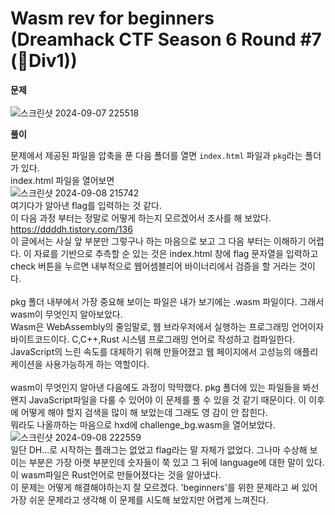 Wasm rev for beginners <br/>
(Dreamhack CTF Season 6 Round #7 (🚩Div1))
=======================
**문제**<br/><br/>
![스크린샷 2024-09-07 225518](https://github.com/user-attachments/assets/abd6d89d-72bb-4e37-93ee-ce9fcd97777d) <br/>

**풀이** <br/>

문제에서 제공된 파일을 압축을 푼 다음 폴더를 열면 ```index.html``` 파일과 ```pkg```라는 폴더가 있다. <br/>
index.html 파일을 열어보면 <br/>
![스크린샷 2024-09-08 215742](https://github.com/user-attachments/assets/2445312d-9d64-4852-99f1-6f087dca5ee9) <br/>
여기다가 알아낸 flag를 입력하는 것 같다. <br/>
이 다음 과정 부터는 정말로 어떻게 하는지 모르겠어서 조사를 해 보았다. <br/>
https://ddddh.tistory.com/136 <br/>
이 글에서는 사실 앞 부분만 그렇구나 하는 마음으로 보고 그 다음 부터는 이해하기 어렵다. 이 자료를 기반으로 추측할 순 있는 것은 index.html 창에 flag 문자열을 입력하고 check 버튼을 누르면 내부적으로 웹어셈블리어 바이너리에서 검증을 할 거라는 것이다. <br/><br/>
pkg 폴더 내부에서 가장 중요해 보이는 파일은 내가 보기에는 .wasm 파일이다. 그래서 wasm이 무엇인지 알아보았다. <br/>
Wasm은 WebAssembly의 줄임말로, 웹 브라우저에서 실행하는 프로그래밍 언어이자 바이트코드이다. C,C++,Rust 시스템 프로그래밍 언어로 작성하고 컴파일한다. JavaScript의 느린 속도를 대체하기 위해 만들어졌고 웹 페이지에서 고성능의 애플리케이션을 사용가능하게 하는 역할이다. <br/><br/>
wasm이 무엇인지 알아낸 다음에도 과정이 막막했다. pkg 폴더에 있는 파일들을 봐선 왠지 JavaScript파일을 다룰 수 있어야 이 문제를 풀 수 있을 것 같기 때문이다. 이 이후에 어떻게 해야 할지 검색을 많이 해 보았는데 그래도 영 감이 안 잡힌다. <br/>
뭐라도 나올까하는 마음으로 hxd에 challenge_bg.wasm을 열어보았다. <br/>
![스크린샷 2024-09-08 222559](https://github.com/user-attachments/assets/575144fe-c540-4ed6-8c8f-4f2e21b7fa58) <br/>
일단 DH...로 시작하는 플래그는 없었고 flag라는 말 자체가 없었다. 그나마 수상해 보이는 부분은 가장 아랫 부분인데 숫자들이 쭉 있고 그 뒤에 language에 대한 말이 있다. 이 wasm파일은 Rust언어로 만들어졌다는 것을 알아냈다. <br/>
이 문제는 어떻게 해결해야하는지 잘 모르겠다. 'beginners'를 위한 문제라고 써 있어 가장 쉬운 문제라고 생각해 이 문제를 시도해 보았지만 어렵게 느껴진다.



